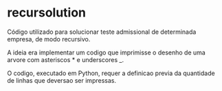 # recursolution
Código utilizado para solucionar teste admissional de determinada empresa, de modo recursivo.

A ideia era implementar um codigo que imprimisse o desenho de uma arvore com asteriscos * e underscores _.

O codigo, executado em Python, requer a definicao previa da quantidade de linhas que deversao ser impressas.
